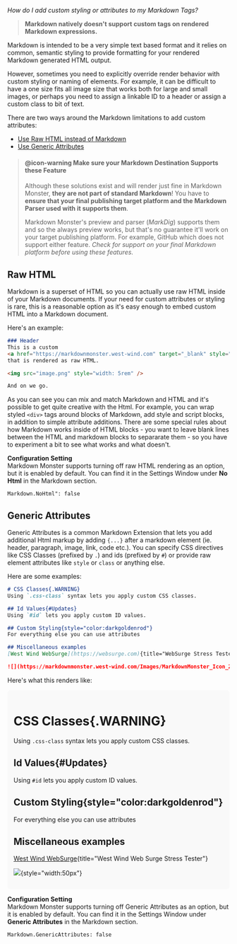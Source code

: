 ﻿*How do I add custom styling or attributes to my Markdown Tags?*

> **Markdown natively doesn't support custom tags on rendered Markdown expressions.** 

Markdown is intended to be a very simple text based format and it relies on common, semantic styling to provide formatting for your rendered Markdown generated HTML output.

However, sometimes you need to explicitly override render behavior with custom styling or naming of elements. For example, it can be difficult to have a one size fits all image size that works both for large and small images, or perhaps you need to assign a linkable ID to a header or assign a custom class to bit of text.

There are two ways around the Markdown limitations to add custom attributes:

* [Use Raw HTML instead of Markdown ](#raw-html)
* [Use Generic Attributes](#generic-attributes)

> #### @icon-warning Make sure your Markdown Destination Supports these Feature
> Although these solutions exist and will render just fine in Markdown Monster, **they are not part of standard Markdown**! You have to **ensure that your final publishing target platform and the Markdown Parser used with it supports them**. 
>
> Markdown Monster's preview and parser (*MarkDig*) supports them and so the always preview works, but that's no guarantee it'll work on your target publishing platform. For example, GitHub which does not support either feature. *Check for support on your final Markdown platform before using these features.*

## Raw HTML
Markdown is a superset of HTML so you can actually use raw HTML inside of your Markdown documents. If your need for custom attributes or styling is rare, this is a reasonable option as it's easy enough to embed custom HTML into a Markdown document.

Here's an example:

```markdown
### Header
This is a custom
<a href="https://markdownmonster.west-wind.com" target="_blank" style="font-size: 1.1em">Web Site link</a> 
that is rendered as raw HTML.

<img src="image.png" style="width: 5rem" />

And on we go.
```

As you can see you can mix and match Markdown and HTML and it's possible to get quite creative with the Html. For example, you can wrap styled `<div>` tags around blocks of Markdown, add style and script blocks, in addition to simple attribute additions. There are some special rules about how Markdown works inside of HTML blocks - you want to leave blank lines between the HTML and markdown blocks  to separarate them - so you have to experiment a bit to see what works and what doesn't.

**Configuration Setting**  
Markdown Monster supports turning off raw HTML rendering as an option, but it is enabled by default. You can find it in the Settings Window under **No Html** in the Markdown section.

`Markdown.NoHtml": false`

## Generic Attributes
Generic Attributes is a common Markdown Extension that lets you add additional Html markup by adding `{...}` after a markdown element (ie. header, paragraph, image, link, code etc.). You can specify CSS directives like CSS Classes (prefixed by `.`) and ids (prefixed by `#`) or provide raw element attributes like `style` or `class` or anything else.

Here are some examples:

```markdown
# CSS Classes{.WARNING}
Using `.css-class` syntax lets you apply custom CSS classes.

## Id Values{#Updates}
Using `#id` lets you apply custom ID values.

## Custom Styling{style="color:darkgoldenrod"}
For everything else you can use attributes

## Miscellaneous examples
[West Wind WebSurge](https://websurge.com){title="WebSurge Stress Tester"}

![](https://markdownmonster.west-wind.com/Images/MarkdownMonster_Icon_256.png){style="width:50px"}
```

Here's what this renders like:

<style>
.render-block { background: #f9f9f9; padding: 1em; border-radius: 0.5em; }
</style>
<div class="render-block">

# CSS Classes{.WARNING}
Using `.css-class` syntax lets you apply custom CSS classes.

## Id Values{#Updates}
Using `#id` lets you apply custom ID values.

## Custom Styling{style="color:darkgoldenrod"}
For everything else you can use attributes

## Miscellaneous examples
[West Wind WebSurge](https://websurge.com){title="West Wind Web Surge Stress Tester"}

![](https://markdownmonster.west-wind.com/Images/MarkdownMonster_Icon_256.png){style="width:50px"}
</div>


**Configuration Setting**  
Markdown Monster supports turning off Generic Attributes as an option, but it is enabled by default. You can find it in the Settings Window under **Generic Attributes** in the Markdown section.

`Markdown.GenericAttributes: false`